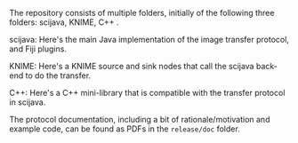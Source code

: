 The repository consists of multiple folders, initially of the following three folders: scijava, KNIME, C++ .

scijava: Here's the main Java implementation of the image transfer protocol, and Fiji plugins.

KNIME: Here's a KNIME source and sink nodes that call the scijava back-end to do the transfer.

C++: Here's a C++ mini-library that is compatible with the transfer protocol in scijava.

The protocol documentation, including a bit of rationale/motivation and example code, can be found as PDFs in the `release/doc` folder.
